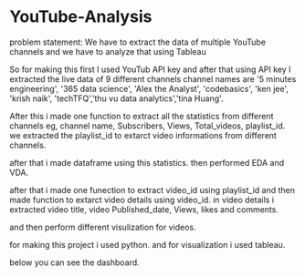 # YouTube-Analysis

problem statement: We have to extract the data of multiple YouTube channels and we have to analyze that using Tableau

So for making this first I used YouTub API key and after that using API key I extracted the live data of 9 different channels
channel names are '5 minutes engineering', '365 data science', 'Alex the Analyst', 'codebasics', 'ken jee', 'krish naik', 'techTFQ','thu vu data analytics','tina Huang'.

After this i made one function to extract all the statistics from different channels eg, channel name, Subscribers, Views, Total_videos, playlist_id.
we extracted the playlist_id to extarct video informations from different channels.

after that i made dataframe using this statistics.
then performed EDA and VDA.

after that i made one funection to extract video_id using playlist_id
and then made function to extarct video details using video_id.
in video details i extracted video title, video Published_date, Views, likes and comments.

and then perform different visulization for videos.

for making this project i used python.
and for visualization i used tableau.

below you can see the dashboard.




